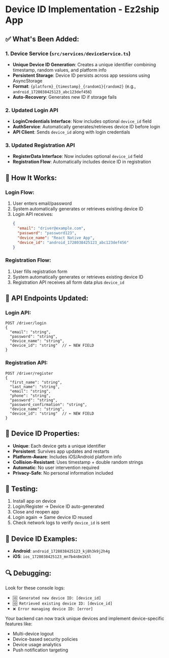 # Device ID Implementation - Ez2ship App

## ✅ **What's Been Added:**

### 1. Device Service (`src/services/deviceService.ts`)
- **Unique Device ID Generation**: Creates a unique identifier combining timestamp, random values, and platform info
- **Persistent Storage**: Device ID persists across app sessions using AsyncStorage
- **Format**: `{platform}_{timestamp}_{random1}{random2}` (e.g., `android_1728038425123_abc123def456`)
- **Auto-Recovery**: Generates new ID if storage fails

### 2. Updated Login API
- **LoginCredentials Interface**: Now includes optional `device_id` field
- **AuthService**: Automatically generates/retrieves device ID before login
- **API Client**: Sends `device_id` along with login credentials

### 3. Updated Registration API  
- **RegisterData Interface**: Now includes optional `device_id` field
- **Registration Flow**: Automatically includes device ID in registration

## 🚀 **How It Works:**

### Login Flow:
1. User enters email/password
2. System automatically generates or retrieves existing device ID
3. Login API receives:
   ```json
   {
     "email": "driver@example.com",
     "password": "password123",
     "device_name": "React Native App",
     "device_id": "android_1728038425123_abc123def456"
   }
   ```

### Registration Flow:
1. User fills registration form
2. System automatically generates or retrieves existing device ID
3. Registration API receives all form data plus `device_id`

## 📡 **API Endpoints Updated:**

### Login API:
```
POST /driver/login
{
  "email": "string",
  "password": "string", 
  "device_name": "string",
  "device_id": "string"  // ← NEW FIELD
}
```

### Registration API:
```
POST /driver/register
{
  "first_name": "string",
  "last_name": "string",
  "email": "string",
  "phone": "string",
  "password": "string",
  "password_confirmation": "string",
  "device_name": "string",
  "device_id": "string"  // ← NEW FIELD
}
```

## 🔧 **Device ID Properties:**

- **Unique**: Each device gets a unique identifier
- **Persistent**: Survives app updates and restarts
- **Platform-Aware**: Includes iOS/Android platform info
- **Collision-Resistant**: Uses timestamp + double random strings
- **Automatic**: No user intervention required
- **Privacy-Safe**: No personal information included

## 🧪 **Testing:**

1. Install app on device
2. Login/Register → Device ID auto-generated
3. Close and reopen app
4. Login again → Same device ID reused
5. Check network logs to verify `device_id` is sent

## 📱 **Device ID Examples:**

- **Android**: `android_1728038425123_kj8h3k9j2h4g`
- **iOS**: `ios_1728038425123_mn7b4n8m1k5l`

## 🔍 **Debugging:**

Look for these console logs:
- `🆔 Generated new device ID: [device_id]`
- `🆔 Retrieved existing device ID: [device_id]`
- `❌ Error managing device ID: [error]`

Your backend can now track unique devices and implement device-specific features like:
- Multi-device logout
- Device-based security policies  
- Device usage analytics
- Push notification targeting